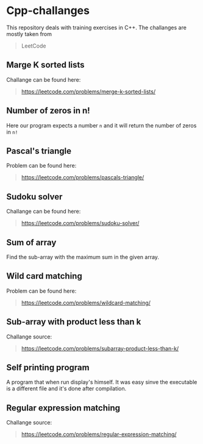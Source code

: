 # Cpp-challanges

This repository deals with training exercises in C++.
The challanges are mostly taken from 
> LeetCode

## Marge K sorted lists

Challange can be found here:
> https://leetcode.com/problems/merge-k-sorted-lists/


## Number of zeros in n!

Here our program expects a number `n` and it will return the number of zeros in `n!`

##  Pascal's triangle

Problem can be found here:
> https://leetcode.com/problems/pascals-triangle/

## Sudoku solver

Challange can be found here:
> https://leetcode.com/problems/sudoku-solver/

## Sum of array

Find the sub-array with the maximum sum in the given array.

## Wild card matching

Problem can be found here:
> https://leetcode.com/problems/wildcard-matching/

## Sub-array with product less than k

Challange source:
> https://leetcode.com/problems/subarray-product-less-than-k/

## Self printing program

A program that when run display's himself. It was easy sinve the executable is a different file and it's done after compilation.

## Regular expression matching

Challange source:
> https://leetcode.com/problems/regular-expression-matching/